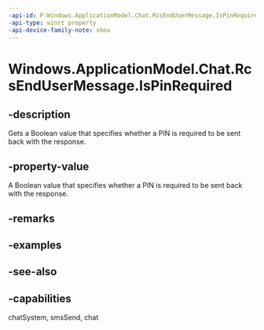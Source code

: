 ```yaml
---
-api-id: P:Windows.ApplicationModel.Chat.RcsEndUserMessage.IsPinRequired
-api-type: winrt property
-api-device-family-note: xbox
---
```


<!-- Property syntax
public bool IsPinRequired { get; }
-->

# Windows.ApplicationModel.Chat.RcsEndUserMessage.IsPinRequired

## -description
Gets a Boolean value that specifies whether a PIN is required to be sent back with the response.

## -property-value
A Boolean value that specifies whether a PIN is required to be sent back with the response.

## -remarks

## -examples

## -see-also

## -capabilities
chatSystem, smsSend, chat
